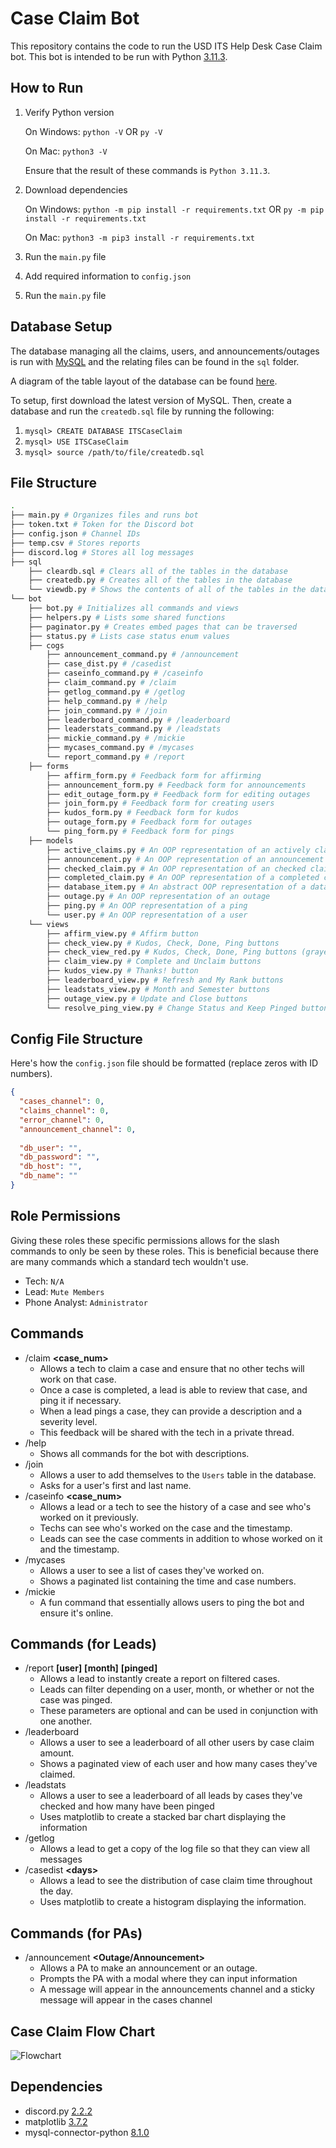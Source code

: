 # Case Claim Bot
This repository contains the code to run the USD ITS Help Desk Case Claim bot. This bot is intended to be run with Python [3.11.3](https://www.python.org/downloads/release/python-3113/).

## How to Run
1. Verify Python version

    On Windows: `python -V` OR `py -V`
    
    On Mac: `python3 -V`

    Ensure that the result of these commands is `Python 3.11.3`.
2. Download dependencies

    On Windows:
    `python -m pip install -r requirements.txt` OR `py -m pip install -r requirements.txt`

    On Mac:
    `python3 -m pip3 install -r requirements.txt`

3. Run the `main.py` file
4. Add required information to `config.json`
5. Run the `main.py` file

## Database Setup
The database managing all the claims, users, and announcements/outages is run with
[MySQL](https://www.mysql.com/) and the relating files can be found in the `sql` folder.

A diagram of the table layout of the database can be found
[here](https://drawsql.app/teams/andrews-team-22/diagrams/itstest/embed).

To setup, first download the latest version of MySQL. Then, create a database and run the `createdb.sql` file by running the following:
1. ```mysql> CREATE DATABASE ITSCaseClaim```
2. ```mysql> USE ITSCaseClaim```
3. ```mysql> source /path/to/file/createdb.sql```

## File Structure
```bash
.
├── main.py # Organizes files and runs bot
├── token.txt # Token for the Discord bot
├── config.json # Channel IDs
├── temp.csv # Stores reports
├── discord.log # Stores all log messages
├── sql
    ├── cleardb.sql # Clears all of the tables in the database
    ├── createdb.py # Creates all of the tables in the database
    └── viewdb.py # Shows the contents of all of the tables in the database
└── bot
    ├── bot.py # Initializes all commands and views
    ├── helpers.py # Lists some shared functions
    ├── paginator.py # Creates embed pages that can be traversed
    ├── status.py # Lists case status enum values
    ├── cogs
        ├── announcement_command.py # /announcement
        ├── case_dist.py # /casedist
        ├── caseinfo_command.py # /caseinfo
        ├── claim_command.py # /claim
        ├── getlog_command.py # /getlog
        ├── help_command.py # /help
        ├── join_command.py # /join
        ├── leaderboard_command.py # /leaderboard
        ├── leaderstats_command.py # /leadstats
        ├── mickie_command.py # /mickie
        ├── mycases_command.py # /mycases    
        └── report_command.py # /report
    ├── forms
        ├── affirm_form.py # Feedback form for affirming
        ├── announcement_form.py # Feedback form for announcements
        ├── edit_outage_form.py # Feedback form for editing outages
        ├── join_form.py # Feedback form for creating users
        ├── kudos_form.py # Feedback form for kudos
        ├── outage_form.py # Feedback form for outages
        └── ping_form.py # Feedback form for pings
    ├── models
        ├── active_claims.py # An OOP representation of an actively claimed case
        ├── announcement.py # An OOP representation of an announcement
        ├── checked_claim.py # An OOP representation of an checked claimed case
        ├── completed_claim.py # An OOP representation of a completed claimed case (before checking)
        ├── database_item.py # An abstract OOP representation of a database item
        ├── outage.py # An OOP representation of an outage
        ├── ping.py # An OOP representation of a ping
        └── user.py # An OOP representation of a user
    └── views
        ├── affirm_view.py # Affirm button
        ├── check_view.py # Kudos, Check, Done, Ping buttons
        ├── check_view_red.py # Kudos, Check, Done, Ping buttons (grayed out)
        ├── claim_view.py # Complete and Unclaim buttons
        ├── kudos_view.py # Thanks! button
        ├── leaderboard_view.py # Refresh and My Rank buttons
        ├── leadstats_view.py # Month and Semester buttons
        ├── outage_view.py # Update and Close buttons
        └── resolve_ping_view.py # Change Status and Keep Pinged buttons
```

## Config File Structure
Here's how the `config.json` file should be formatted (replace zeros with ID numbers).
```json
{
  "cases_channel": 0,
  "claims_channel": 0,
  "error_channel": 0,
  "announcement_channel": 0,
  
  "db_user": "",
  "db_password": "",
  "db_host": "",
  "db_name": ""
}
```

## Role Permissions
Giving these roles these specific permissions allows for the slash commands to only be seen by these roles.
This is beneficial because there are many commands which a standard tech wouldn't use.
- Tech: `N/A`
- Lead: `Mute Members`
- Phone Analyst: `Administrator`

## Commands
- /claim **<case_num>**
    - Allows a tech to claim a case and ensure that no other techs will work on that case.
    - Once a case is completed, a lead is able to review that case, and ping it if necessary.
    - When a lead pings a case, they can provide a description and a severity level.
    - This feedback will be shared with the tech in a private thread.
- /help
    - Shows all commands for the bot with descriptions.
- /join
    - Allows a user to add themselves to the `Users` table in the database.
    - Asks for a user's first and last name.
- /caseinfo **\<case_num>**
    - Allows a lead or a tech to see the history of a case and see who's worked on it previously.
    - Techs can see who's worked on the case and the timestamp.
    - Leads can see the case comments in addition to whose worked on it and the timestamp.
- /mycases
    - Allows a user to see a list of cases they've worked on.
    - Shows a paginated list containing the time and case numbers.
- /mickie
    - A fun command that essentially allows users to ping the bot and ensure it's online.
## Commands (for Leads)
- /report **\[user]** **\[month]** **\[pinged]**
    - Allows a lead to instantly create a report on filtered cases.
    - Leads can filter depending on a user, month, or whether or not the case was pinged.
    - These parameters are optional and can be used in conjunction with one another.
- /leaderboard
    - Allows a user to see a leaderboard of all other users by case claim amount.
    - Shows a paginated view of each user and how many cases they've claimed.
- /leadstats
    - Allows a user to see a leaderboard of all leads by cases they've checked and how many have been pinged
    - Uses matplotlib to create a stacked bar chart displaying the information
- /getlog
    - Allows a lead to get a copy of the log file so that they can view all messages
- /casedist **\<days>**
    - Allows a lead to see the distribution of case claim time throughout the day.
    - Uses matplotlib to create a histogram displaying the information.
## Commands (for PAs)
- /announcement **<Outage/Announcement>**
  - Allows a PA to make an announcement or an outage.
  - Prompts the PA with a modal where they can input information
  - A message will appear in the announcements channel and a sticky message will appear in the cases channel


## Case Claim Flow Chart
![Flowchart](flowchart.png)

## Dependencies
- discord.py [2.2.2](https://pypi.org/project/discord.py/)
- matplotlib [3.7.2](https://pypi.org/project/matplotlib/)
- mysql-connector-python [8.1.0](https://pypi.org/project/mysql-connector-python/)